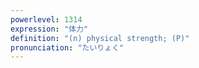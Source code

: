 ```yaml
---
powerlevel: 1314
expression: "体力"
definition: "(n) physical strength; (P)"
pronunciation: "たいりょく"
---
```

